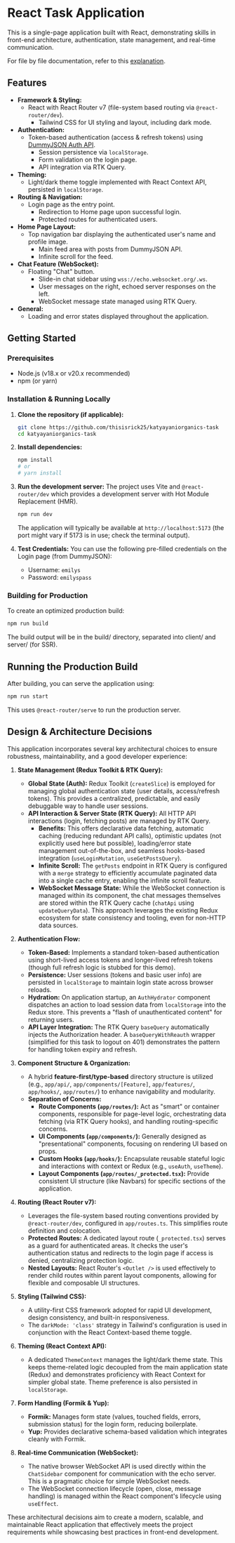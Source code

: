 # React Task Application

This is a single-page application built with React, demonstrating skills in front-end architecture, authentication, state management, and real-time communication.

For file by file documentation, refer to this [explanation](./exp.md).

## Features

* **Framework & Styling:**
  * React with React Router v7 (file-system based routing via `@react-router/dev`).
    * Tailwind CSS for UI styling and layout, including dark mode.
* **Authentication:**
  * Token-based authentication (access & refresh tokens) using [DummyJSON Auth API](https://dummyjson.com/docs/auth).
    * Session persistence via `localStorage`.
    * Form validation on the login page.
    * API integration via RTK Query.
* **Theming:**
  * Light/dark theme toggle implemented with React Context API, persisted in `localStorage`.
* **Routing & Navigation:**
  * Login page as the entry point.
    * Redirection to Home page upon successful login.
    * Protected routes for authenticated users.
* **Home Page Layout:**
  * Top navigation bar displaying the authenticated user's name and profile image.
    * Main feed area with posts from DummyJSON API.
    * Infinite scroll for the feed.
* **Chat Feature (WebSocket):**
  * Floating "Chat" button.
    * Slide-in chat sidebar using `wss://echo.websocket.org/.ws`.
    * User messages on the right, echoed server responses on the left.
    * WebSocket message state managed using RTK Query.
* **General:**
  * Loading and error states displayed throughout the application.

## Getting Started

### Prerequisites

* Node.js (v18.x or v20.x recommended)
* npm (or yarn)

### Installation & Running Locally

1. **Clone the repository (if applicable):**

    ```bash
    git clone https://github.com/thisisrick25/katyayaniorganics-task
    cd katyayaniorganics-task
    ```

2. **Install dependencies:**

    ```bash
    npm install
    # or
    # yarn install
    ```

3. **Run the development server:**
    The project uses Vite and `@react-router/dev` which provides a development server with Hot Module Replacement (HMR).

    ```bash
    npm run dev
    ```

    The application will typically be available at `http://localhost:5173` (the port might vary if 5173 is in use; check the terminal output).

4. **Test Credentials:**
    You can use the following pre-filled credentials on the Login page (from DummyJSON):
    * Username: `emilys`
    * Password: `emilyspass`

### Building for Production

To create an optimized production build:

```bash
npm run build
```

The build output will be in the build/ directory, separated into client/ and server/ (for SSR).

## Running the Production Build

After building, you can serve the application using:

```bash
npm run start
```

This uses `@react-router/serve` to run the production server.

## Design & Architecture Decisions

This application incorporates several key architectural choices to ensure robustness, maintainability, and a good developer experience:

1. **State Management (Redux Toolkit & RTK Query):**
    * **Global State (Auth):** Redux Toolkit (`createSlice`) is employed for managing global authentication state (user details, access/refresh tokens). This provides a centralized, predictable, and easily debuggable way to handle user sessions.
    * **API Interaction & Server State (RTK Query):** All HTTP API interactions (login, fetching posts) are managed by RTK Query.
        * **Benefits:** This offers declarative data fetching, automatic caching (reducing redundant API calls), optimistic updates (not explicitly used here but possible), loading/error state management out-of-the-box, and seamless hooks-based integration (`useLoginMutation`, `useGetPostsQuery`).
        * **Infinite Scroll:** The `getPosts` endpoint in RTK Query is configured with a `merge` strategy to efficiently accumulate paginated data into a single cache entry, enabling the infinite scroll feature.
        * **WebSocket Message State:** While the WebSocket connection is managed within its component, the chat messages themselves are stored within the RTK Query cache (`chatApi` using `updateQueryData`). This approach leverages the existing Redux ecosystem for state consistency and tooling, even for non-HTTP data sources.

2. **Authentication Flow:**
    * **Token-Based:** Implements a standard token-based authentication using short-lived access tokens and longer-lived refresh tokens (though full refresh logic is stubbed for this demo).
    * **Persistence:** User sessions (tokens and basic user info) are persisted in `localStorage` to maintain login state across browser reloads.
    * **Hydration:** On application startup, an `AuthHydrator` component dispatches an action to load session data from `localStorage` into the Redux store. This prevents a "flash of unauthenticated content" for returning users.
    * **API Layer Integration:** The RTK Query `baseQuery` automatically injects the Authorization header. A `baseQueryWithReauth` wrapper (simplified for this task to logout on 401) demonstrates the pattern for handling token expiry and refresh.

3. **Component Structure & Organization:**
    * A hybrid **feature-first/type-based** directory structure is utilized (e.g., `app/api/`, `app/components/[Feature]`, `app/features/`, `app/hooks/`, `app/routes/`) to enhance navigability and modularity.
    * **Separation of Concerns:**
        * **Route Components (`app/routes/`):** Act as "smart" or container components, responsible for page-level logic, orchestrating data fetching (via RTK Query hooks), and handling routing-specific concerns.
        * **UI Components (`app/components/`):** Generally designed as "presentational" components, focusing on rendering UI based on props.
        * **Custom Hooks (`app/hooks/`):** Encapsulate reusable stateful logic and interactions with context or Redux (e.g., `useAuth`, `useTheme`).
        * **Layout Components (`app/routes/_protected.tsx`):** Provide consistent UI structure (like Navbars) for specific sections of the application.

4. **Routing (React Router v7):**
    * Leverages the file-system based routing conventions provided by `@react-router/dev`, configured in `app/routes.ts`. This simplifies route definition and colocation.
    * **Protected Routes:** A dedicated layout route (`_protected.tsx`) serves as a guard for authenticated areas. It checks the user's authentication status and redirects to the login page if access is denied, centralizing protection logic.
    * **Nested Layouts:** React Router's `<Outlet />` is used effectively to render child routes within parent layout components, allowing for flexible and composable UI structures.

5. **Styling (Tailwind CSS):**
    * A utility-first CSS framework adopted for rapid UI development, design consistency, and built-in responsiveness.
    * The `darkMode: 'class'` strategy in Tailwind's configuration is used in conjunction with the React Context-based theme toggle.

6. **Theming (React Context API):**
    * A dedicated `ThemeContext` manages the light/dark theme state. This keeps theme-related logic decoupled from the main application state (Redux) and demonstrates proficiency with React Context for simpler global state. Theme preference is also persisted in `localStorage`.

7. **Form Handling (Formik & Yup):**
    * **Formik:** Manages form state (values, touched fields, errors, submission status) for the login form, reducing boilerplate.
    * **Yup:** Provides declarative schema-based validation which integrates cleanly with Formik.

8. **Real-time Communication (WebSocket):**
    * The native browser WebSocket API is used directly within the `ChatSidebar` component for communication with the echo server. This is a pragmatic choice for simple WebSocket needs.
    * The WebSocket connection lifecycle (open, close, message handling) is managed within the React component's lifecycle using `useEffect`.

These architectural decisions aim to create a modern, scalable, and maintainable React application that effectively meets the project requirements while showcasing best practices in front-end development.
